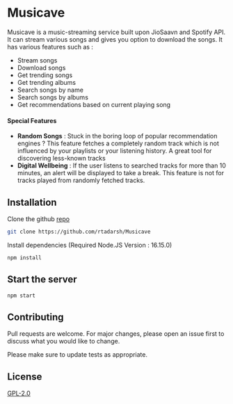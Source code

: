 # Musicave

Musicave is a music-streaming service built upon JioSaavn and Spotify API. It can stream various songs and gives you option to download the songs. It has various features such as :

- Stream songs
- Download songs
- Get trending songs
- Get trending albums
- Search songs by name
- Search songs by albums
- Get recommendations based on current playing song

#### Special Features
- **Random Songs** : Stuck in the boring loop of popular recommendation engines ? This feature fetches a completely random track which is not influenced by your playlists or your listening history. A great tool for discovering less-known tracks
- **Digital Wellbeing** : If the user listens to searched tracks for more than 10 minutes, an alert will be displayed to take a break. This feature is not for tracks played from randomly fetched tracks.

## Installation

Clone the github [repo](https://github.com/rtadarsh/Musicave)

```bash
git clone https://github.com/rtadarsh/Musicave
```

Install dependencies (Required Node.JS Version : 16.15.0)

```bash
npm install
```

## Start the server

```bash
npm start
```

## Contributing
Pull requests are welcome. For major changes, please open an issue first to discuss what you would like to change.

Please make sure to update tests as appropriate.

## License
[GPL-2.0](https://www.gnu.org/licenses/old-licenses/gpl-2.0.en.html)